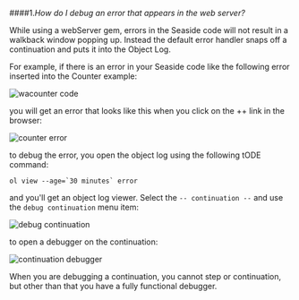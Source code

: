 ####1.*How do I debug an error that appears in the web server?*

While using a webServer gem, errors in the Seaside code will not result in a walkback window popping up. Instead the default error handler snaps off a continuation and puts it into the Object Log.

For example, if there is an error in your Seaside code like the following error inserted into the Counter example:

![wacounter code][7]	

you will get an error that looks like this when you click on the ++ link in the browser:

![counter error][8]

to debug the error, you open the object log using the following tODE command:

```Shell
ol view --age=`30 minutes` error
```

and you'll get an object log viewer. Select the `-- continuation --` and use the `debug continuation` menu item:

![debug continuation][9]

to open a debugger on the continuation:

![continuation debugger][10]

When you are debugging a continuation, you cannot step or continuation, but other than that you have a fully functional debugger.

[1]: ../../../docs/images/browseProjectEntry.png
[2]: ../../../docs/images/projectListMenu.png
[3]: https://github.com/GsDevKit/Seaside31
[4]: http://seaside.st/
[5]: ../../../docs/images/editProjectEntry.png
[6]: ../../../docs/images/seasideBrowser.png
[7]: ../../../docs/images/waCounterbrowser.png
[8]: ../../../docs/images/waCounterError.png
[9]: ../../../docs/images/debugContinuation.png
[10]: ../../../docs/images/continuationDebugger.png

